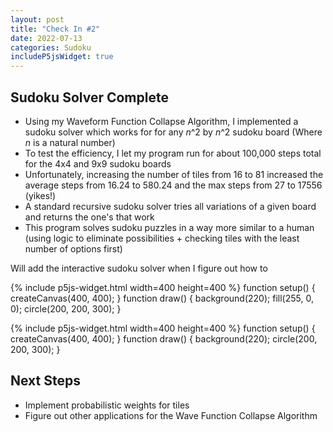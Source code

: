 ```yaml
---
layout: post
title: "Check In #2"
date: 2022-07-13
categories: Sudoku
includeP5jsWidget: true
---
```


## Sudoku Solver Complete

  - Using my Waveform Function Collapse Algorithm, I implemented a sudoku solver which works for for any <i>n</i>^2 by <i>n</i>^2 sudoku board (Where <i>n</i> is a natural number)
  - To test the efficiency, I let my program run for about 100,000 steps total for the 4x4 and 9x9 sudoku boards
  - Unfortunately, increasing the number of tiles from 16 to 81 increased the average steps from 16.24 to 580.24 and the max steps from 27 to 17556 (yikes!)
  - A standard recursive sudoku solver tries all variations of a given board and returns the one's that work
  - This program solves sudoku puzzles in a way more similar to a human (using logic to eliminate possibilities + checking tiles with the least number of options first)

Will add the interactive sudoku solver when I figure out how to

{% include p5js-widget.html width=400 height=400 %} function setup() { createCanvas(400, 400); }
function draw() { background(220);
fill(255, 0, 0); circle(200, 200, 300); } </script>

{% include p5js-widget.html width=400 height=400 %} function setup() { createCanvas(400, 400); }
function draw() { background(220); circle(200, 200, 300); } </script>

## Next Steps
  - Implement probabilistic weights for tiles
  - Figure out other applications for the Wave Function Collapse Algorithm

